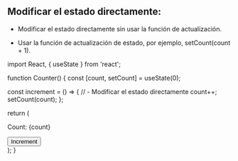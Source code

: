 ## Modificar el estado directamente:

- Modificar el estado directamente sin usar la función de actualización. 
+ Usar la función de actualización de estado, por ejemplo, setCount(count + 1).


import React, { useState } from 'react';

function Counter() {
  const [count, setCount] = useState(0);

  const increment = () => {
    // - Modificar el estado directamente
    count++;
    setCount(count);
  };

  return (
    <div>
      <p>Count: {count}</p>
      <button onClick={increment}>Increment</button>
    </div>
  );
}
